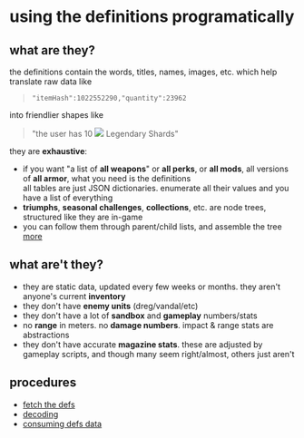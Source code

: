 # using the definitions programatically

## what are they?
the definitions contain the words, titles, names, images, etc. which help translate raw data like

> `"itemHash":1022552290,"quantity":23962`

into friendlier shapes like

> "the user has 10 ![](https://www.bungie.net/common/destiny2_content/icons/b3e829460a53354a92d8f893c44db3b7.png) Legendary Shards"

they are **exhaustive**:
- if you want "a list of **all weapons**" or **all perks**, or **all mods**, all versions of **all armor**, what you need is the definitions  
all tables are just JSON dictionaries. enumerate all their values and you have a list of everything
- **triumphs**, **seasonal challenges**, **collections**, etc. are node trees, structured like they are in-game
 - you can follow them through parent/child lists, and assemble the tree [more](../trees)

## what are't they?
- they are static data, updated every few weeks or months. they aren't anyone's current **inventory**
- they don't have **enemy units** (dreg/vandal/etc)
- they don't have a lot of **sandbox** and **gameplay** numbers/stats
 - no **range** in meters. no **damage numbers**. impact & range stats are abstractions
 - they don't have accurate **magazine stats**. these are adjusted by gameplay scripts, and though many seem right/almost, others just aren't

## procedures
- [fetch the defs](fetching)
- [decoding](decoding)
- [consuming defs data](consuming)